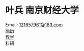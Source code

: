 # 叶兵 南京财经大学  
Email: 121657961@163.com  
[简历](https://bingyenufe.github.io/CV/)  
[教学](./courses)  
科研
